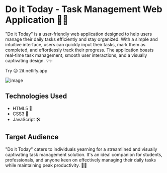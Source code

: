 # Do it Today - Task Management Web Application 🚀📝

"Do it Today" is a user-friendly web application designed to help users manage their daily tasks efficiently and stay organized. With a simple and intuitive interface, users can quickly input their tasks, mark them as completed, and effortlessly track their progress. The application boasts real-time task management, smooth user interactions, and a visually captivating design. 💡✨

Try 😉 2it.netlify.app

![image](https://github.com/Abinesh-M/do-it-today/assets/76783334/1d48c0fb-ec84-4e1d-9a2d-f17c9a576a5a)


## Technologies Used

- HTML5 🧱
- CSS3 🎨
- JavaScript 🛠️

## Target Audience

"Do it Today" caters to individuals yearning for a streamlined and visually captivating task management solution. It's an ideal companion for students, professionals, and anyone keen on effectively managing their daily tasks while maintaining peak productivity. 🎯📅
